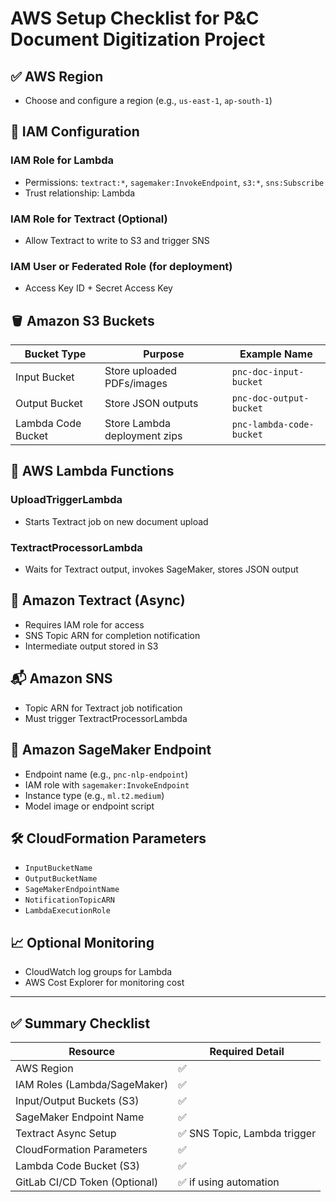 
# AWS Setup Checklist for P&C Document Digitization Project

## ✅ AWS Region
- Choose and configure a region (e.g., `us-east-1`, `ap-south-1`)

## 🔐 IAM Configuration
### IAM Role for Lambda
- Permissions: `textract:*`, `sagemaker:InvokeEndpoint`, `s3:*`, `sns:Subscribe`
- Trust relationship: Lambda

### IAM Role for Textract (Optional)
- Allow Textract to write to S3 and trigger SNS

### IAM User or Federated Role (for deployment)
- Access Key ID + Secret Access Key

## 🪣 Amazon S3 Buckets
| Bucket Type        | Purpose                     | Example Name             |
|--------------------|-----------------------------|--------------------------|
| Input Bucket       | Store uploaded PDFs/images  | `pnc-doc-input-bucket`   |
| Output Bucket      | Store JSON outputs          | `pnc-doc-output-bucket`  |
| Lambda Code Bucket | Store Lambda deployment zips| `pnc-lambda-code-bucket` |

## 🤖 AWS Lambda Functions
### UploadTriggerLambda
- Starts Textract job on new document upload

### TextractProcessorLambda
- Waits for Textract output, invokes SageMaker, stores JSON output

## 📄 Amazon Textract (Async)
- Requires IAM role for access
- SNS Topic ARN for completion notification
- Intermediate output stored in S3

## 📬 Amazon SNS
- Topic ARN for Textract job notification
- Must trigger TextractProcessorLambda

## 🤖 Amazon SageMaker Endpoint
- Endpoint name (e.g., `pnc-nlp-endpoint`)
- IAM role with `sagemaker:InvokeEndpoint`
- Instance type (e.g., `ml.t2.medium`)
- Model image or endpoint script

## 🛠️ CloudFormation Parameters
- `InputBucketName`
- `OutputBucketName`
- `SageMakerEndpointName`
- `NotificationTopicARN`
- `LambdaExecutionRole`

## 📈 Optional Monitoring
- CloudWatch log groups for Lambda
- AWS Cost Explorer for monitoring cost

---

## ✅ Summary Checklist

| Resource                     | Required Detail                  |
|-----------------------------|----------------------------------|
| AWS Region                  | ✅                               |
| IAM Roles (Lambda/SageMaker)| ✅                               |
| Input/Output Buckets (S3)   | ✅                               |
| SageMaker Endpoint Name     | ✅                               |
| Textract Async Setup        | ✅ SNS Topic, Lambda trigger     |
| CloudFormation Parameters   | ✅                               |
| Lambda Code Bucket (S3)     | ✅                               |
| GitLab CI/CD Token (Optional)| ✅ if using automation           |
